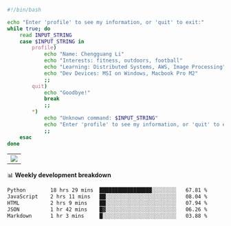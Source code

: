 ```bash
#!/bin/bash

echo "Enter 'profile' to see my information, or 'quit' to exit:"
while true; do
    read INPUT_STRING
    case $INPUT_STRING in
        profile)
            echo "Name: Chengguang Li"
            echo "Interests: fitness, outdoors, football"
            echo "Learning: Distributed Systems, AWS, Image Processing"
            echo "Dev Devices: MSI on Windows, Macbook Pro M2"
            ;;
        quit)
            echo "Goodbye!"
            break
            ;;
        *)
            echo "Unknown command: $INPUT_STRING"
            echo "Enter 'profile' to see my information, or 'quit' to exit:"
            ;;
    esac
done

```

<!--Contribution Graph-->
<table>
  <tr>
    <td>
      <picture>
        <source media="(prefers-color-scheme: light)" srcset="https://github-readme-activity-graph.vercel.app/graph?username=chengguang-li&theme=xcode&bg_color=FF000000&color=000000&hide_border=true" />
        <img src="https://github-readme-activity-graph.vercel.app/graph?username=chengguang-li&theme=xcode&bg_color=FF000000&hide_border=true" />
      </picture>
  </tr>
</table>

📊 **Weekly development breakdown**

<!--START_SECTION:waka-->

```txt
Python        18 hrs 29 mins  █████████████████░░░░░░░░   67.81 %
JavaScript    2 hrs 11 mins   ██░░░░░░░░░░░░░░░░░░░░░░░   08.04 %
HTML          2 hrs 9 mins    ██░░░░░░░░░░░░░░░░░░░░░░░   07.94 %
JSON          1 hr 42 mins    █▓░░░░░░░░░░░░░░░░░░░░░░░   06.26 %
Markdown      1 hr 3 mins     █░░░░░░░░░░░░░░░░░░░░░░░░   03.88 %
```

<!--END_SECTION:waka-->

